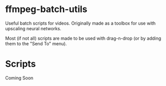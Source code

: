 # ffmpeg-batch-utils
Useful batch scripts for videos. Originally made as a toolbox for use with upscaling neural networks.

Most (if not all) scripts are made to be used with drag-n-drop (or by adding them to the "Send To" menu).

# Scripts
Coming Soon
